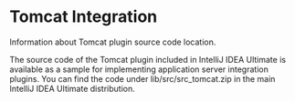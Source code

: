 <!-- Copyright 2000-2024 JetBrains s.r.o. and contributors. Use of this source code is governed by the Apache 2.0 license. -->

# Tomcat Integration
<primary-label ref="IntelliJIDEA_Ultimate"/>

<link-summary>Information about Tomcat plugin source code location.</link-summary>

The source code of the Tomcat plugin included in IntelliJ IDEA Ultimate is available as a sample for implementing application server integration plugins.
You can find the code under <path>lib/src/src_tomcat.zip</path> in the main IntelliJ IDEA Ultimate distribution.
